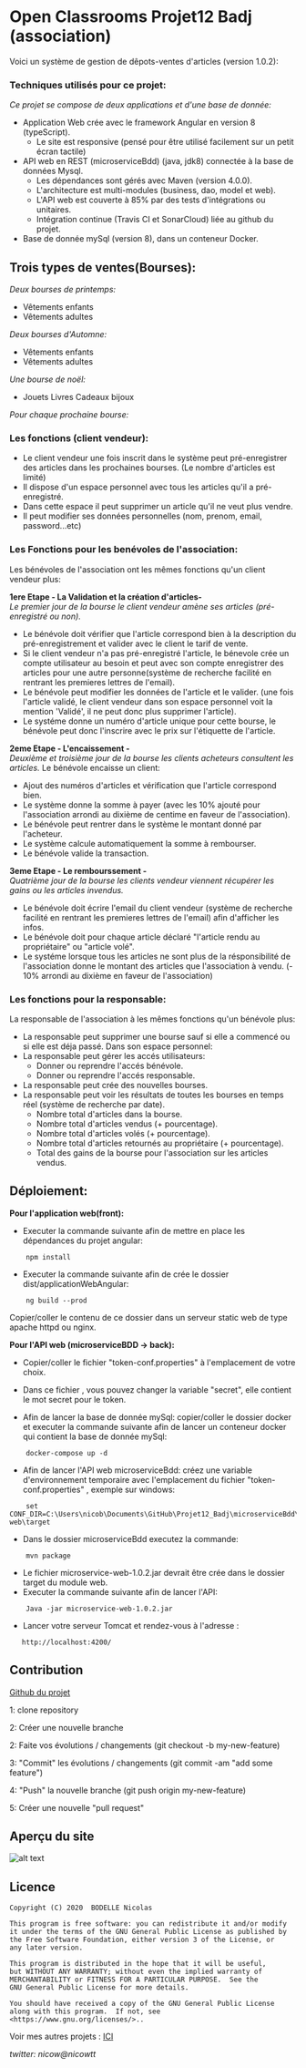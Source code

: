 # Open Classrooms Projet12 Badj (association)
 Voici un système de gestion de dêpots-ventes d'articles (version 1.0.2):
 
### Techniques utilisés pour ce projet:
_Ce projet se compose de deux applications et d'une base de donnée:_
* Application Web crée avec le framework Angular en version 8 (typeScript).
    * Le site est responsive (pensé pour être utilisé facilement sur un petit écran tactile)
* API web en REST (microserviceBdd) (java, jdk8) connectée à la base de données
Mysql.
    * Les dépendances sont gérés avec Maven (version 4.0.0).
    * L'architecture est multi-modules (business, dao, model et web).
    * L'API web est couverte à 85% par des tests d'intégrations ou unitaires.
    * Intégration continue (Travis CI et SonarCloud) liée au github du projet.
* Base de donnée mySql (version 8), dans un conteneur Docker.
 
## Trois types de ventes(Bourses):
_Deux bourses de printemps:_
* Vêtements enfants
* Vêtements adultes

_Deux bourses d'Automne:_
* Vêtements enfants
* Vêtements adultes

_Une bourse de noël:_
* Jouets Livres Cadeaux bijoux

_Pour chaque prochaine bourse:_
### Les fonctions (client vendeur):
* Le client vendeur une fois inscrit dans le système peut pré-enregistrer des articles dans
les prochaines bourses. (Le nombre d'articles est limité)
* Il dispose d'un espace personnel avec tous les articles qu'il a pré-enregistré.
* Dans cette espace il peut supprimer un article qu'il ne veut plus vendre.
* Il peut modifier ses données personnelles (nom, prenom, email, password...etc)

### Les Fonctions pour les benévoles de l'association:
Les bénévoles de l'association ont les mêmes fonctions qu'un client vendeur plus:<br>

**1ere Etape - La Validation et la création d'articles-**<br>
_Le premier jour de la bourse le client vendeur amène ses articles (pré-enregistré ou non)._
* Le bénévole doit vérifier que l'article correspond bien à la description du pré-enregistrement 
et valider avec le client le tarif de vente.
* Si le client vendeur n'a pas pré-enregistré l'article, le bénevole crée un compte utilisateur au besoin et peut avec son
compte enregistrer des articles pour une autre personne(système de recherche facilité en rentrant les premieres lettres de l'email).
* Le bénévole peut modifier les données de l'article et le valider. (une fois l'article validé, le client vendeur
dans son espace personnel voit la mention 'Validé', il ne peut donc plus supprimer l'article).
* Le systéme donne un numéro d'article unique pour cette bourse, le bénévole peut donc l'inscrire avec le prix sur l'étiquette 
de l'article.

**2eme Etape - L'encaissement -**<br>
_Deuxième et troisième jour de la bourse les clients acheteurs consultent les articles._
Le bénévole encaisse un client:
* Ajout des numéros d'articles et vérification que l'article correspond bien.
* Le système donne la somme à payer (avec les 10% ajouté pour l'association arrondi au dixième de centime 
en faveur de l'association).
* Le bénévole peut rentrer dans le système le montant donné par l'acheteur.
* Le système calcule automatiquement la somme à rembourser.
* Le bénévole valide la transaction.

**3eme Etape - Le rembourssement -**<br>
_Quatrième jour de la bourse les clients vendeur viennent récupérer les gains ou les articles invendus._
* Le bénévole doit écrire l'email du client vendeur (système de recherche facilité en rentrant les premieres lettres de l'email) afin d'afficher
les infos.
* Le bénévole doit pour chaque article déclaré "l'article rendu au propriétaire" ou "article volé".
* Le systéme lorsque tous les articles ne sont plus de la résponsibilité de l'association donne le montant
des articles que l'association à vendu. (- 10% arrondi au dixième en faveur de l'association)

### Les fonctions pour la responsable:
La responsable de l'association à les mêmes fonctions qu'un bénévole plus:<br>
* La responsable peut supprimer une bourse sauf si elle a commencé ou si elle est déja passé.
Dans son espace personnel:
* La responsable peut gérer les accés utilisateurs:
    * Donner ou reprendre l'accés bénévole.
    * Donner ou reprendre l'accés responsable.
* La responsable peut crée des nouvelles bourses.
* La responsable peut voir les résultats de toutes les bourses en temps réel (système de recherche par date).
    * Nombre total d'articles dans la bourse.
    * Nombre total d'articles vendus (+ pourcentage).
    * Nombre total d'articles volés (+ pourcentage).
    * Nombre total d'articles retournés au propriétaire (+ pourcentage).
    * Total des gains de la bourse pour l'association sur les articles vendus.
    
## Déploiement:
**Pour l'application web(front):**<br>
* Executer la commande suivante afin de mettre en place les dépendances du projet angular:
```
    npm install
```
* Executer la commande suivante afin de crée le dossier dist/applicationWebAngular:
```
    ng build --prod
```
Copier/coller le contenu de ce dossier dans un serveur static web de type apache httpd ou nginx.

**Pour l'API web (microserviceBDD -> back):**<br>
* Copier/coller le fichier "token-conf.properties" à l'emplacement de votre choix.
- Dans ce fichier , vous pouvez changer la variable "secret", elle contient le mot secret pour le token.
* Afin de lancer la base de donnée mySql: copier/coller le dossier docker et executer la commande suivante afin de lancer un conteneur
docker qui contient la base de donnée mySql:
```
    docker-compose up -d
```
* Afin de lancer l'API web microserviceBdd: créez une variable d'environnement temporaire avec l'emplacement du fichier "token-conf.properties"
, exemple sur windows:
```
    set CONF_DIR=C:\Users\nicob\Documents\GitHub\Projet12_Badj\microserviceBdd\microservice-web\target
```
* Dans le dossier microserviceBdd executez la commande:
```
    mvn package
```
* Le fichier microservice-web-1.0.2.jar devrait être crée dans le dossier target du module web.
* Executer la commande suivante afin de lancer l'API:
```
    Java -jar microservice-web-1.0.2.jar
```
* Lancer votre serveur Tomcat et rendez-vous à l'adresse :
```
   http://localhost:4200/
``` 

## Contribution
[Github du projet](https://github.com/nicowtt/Projet12_Badj)

1: clone repository

2: Créer une nouvelle branche

2: Faite vos évolutions / changements (git checkout -b my-new-feature)

3: "Commit" les évolutions / changements (git commit -am "add some feature")

4: "Push" la nouvelle branche (git push origin my-new-feature)

5: Créer une nouvelle "pull request"

## Aperçu du site

![alt text](https://github.com/nicowtt/Projet12_Badj/blob/master/ViewSite.jpg)

## Licence
    Copyright (C) 2020  BODELLE Nicolas

    This program is free software: you can redistribute it and/or modify
    it under the terms of the GNU General Public License as published by
    the Free Software Foundation, either version 3 of the License, or
    any later version.

    This program is distributed in the hope that it will be useful,
    but WITHOUT ANY WARRANTY; without even the implied warranty of
    MERCHANTABILITY or FITNESS FOR A PARTICULAR PURPOSE.  See the
    GNU General Public License for more details.

    You should have received a copy of the GNU General Public License
    along with this program.  If not, see <https://www.gnu.org/licenses/>..

Voir mes autres projets :
[ICI](https://github.com/nicowtt?tab=repositories)


*twitter: nicow@nicowtt*
